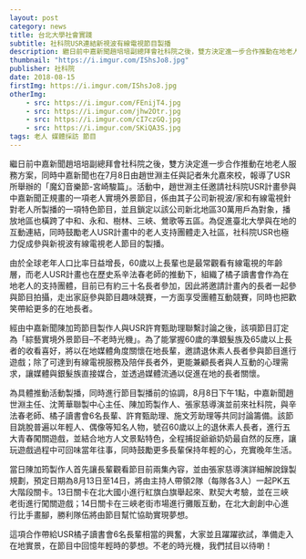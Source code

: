 ```yaml
---
layout: post
category: news
title: 台北大學社會實踐
subtitle: 社科院USR連結新視波有線電視節目製播
description: 繼日前中嘉新聞趙培培副總拜會社科院之後，雙方決定進一步合作推動在地老人服務方案...
thumbnail: "https://i.imgur.com/IShsJo8.jpg"
publisher: 社科院
date: 2018-08-15
firstImg: https://i.imgur.com/IShsJo8.jpg
otherImg:
    - src: https://i.imgur.com/FEnijT4.jpg
    - src: https://i.imgur.com/jhw2Otr.jpg
    - src: https://i.imgur.com/cI7czGQ.jpg
    - src: https://i.imgur.com/SKiQA3S.jpg
tags: 老人 媒體採訪 節目
---
```


繼日前中嘉新聞趙培培副總拜會社科院之後，雙方決定進一步合作推動在地老人服務方案，同時中嘉新聞也在7月8日由趙世淵主任與記者朱允嘉來校，報導了USR所舉辦的「魔幻音樂節-宮崎駿篇」。活動中，趙世淵主任邀請社科院USR計畫參與中嘉新聞正規畫的一項老人實境外景節目，係由其子公司新視波/家和有線電視針對老人所製播的一項特色節目，並且鎖定以該公司新北地區30萬用戶為對象，播放地區也橫跨了中和、永和、樹林、三峽、鶯歌等五區。為促進臺北大學與在地的互動連結，同時鼓勵老人USR計畫中的老人支持團體走入社區，社科院USR也極力促成參與新視波有線電視老人節目的製播。

由於全球老年人口比率日益增長，60歲以上長輩也是最常觀看有線電視的年齡層，而老人USR計畫也在歷史系辛法春老師的推動下，組織了橘子讀書會作為在地老人的支持團體，目前已有約三十名長者參加，因此將邀請計畫內的長者一起參與節目拍攝，走出家庭參與節目趣味競賽，一方面享受團體互動競賽，同時也把歡笑帶給更多的在地長者。

經由中嘉新聞陳加筠節目製作人與USR許育甄助理聯繫討論之後，該項節目訂定為「綜藝實境外景節目–不老時光機」。為了能掌握60歲的準銀髮族及65歲以上長者的收看喜好，將以在地媒體角度關懷在地長輩，邀請退休素人長者參與節目進行遊戲；除了可達到有線電視服務及陪伴長者外，更能兼顧長者與人互動的心理需求，讓媒體與銀髮族直接媒合，並透過媒體流通以促進在地的長者關懷。

為具體推動活動製播，同時進行節目製播前的協調，8月8日下午1點，中嘉新聞趙世淵主任、沈菁華聯製中心主任、陳加筠製作人、張家慈導演並前來社科院，與辛法春老師、橘子讀書會6名長輩、許育甄助理、施文芳助理等共同討論籌備。該節目跳脫普遍以年輕人、偶像等知名人物，號召60歲以上的退休素人長者，進行五大青春闖關遊戲，並結合地方人文景點特色，全程捕捉爺爺奶奶最自然的反應，讓玩遊戲過程中可回味當年往事，同時鼓勵更多長輩保持年輕的心，充實晚年生活。

當日陳加筠製作人首先讓長輩觀看節目前兩集內容，並由張家慈導演詳細解說錄製規劃，預定日期為8月13日至14日，將由主持人帶領2隊（每隊各3人）一起PK五大階段關卡。13日關卡在北大國小進行紅旗白旗舉起來、默契大考驗，並在三峽老街進行闖關遊戲；14日關卡在三峽老街市場進行攤販互動，在北大創創中心進行比手畫腳，勝利隊伍將由節目幫忙協助實現夢想。

這項合作帶給USR橘子讀書會6名長輩相當的興奮，大家並且躍躍欲試，準備走入在地實景，在節目中回憶年輕時的夢想。不老的時光機，我們拭目以待喲！
